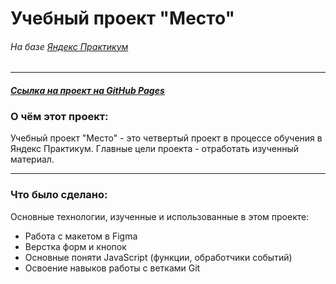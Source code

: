 # **Учебный проект "Место"**
###### *На базе [Яндекс Практикум](https://www.praktikum.yandex.ru "Яндекс Практикум")*
___
#### *[Ссылка на проект на GitHub Pages](https://yulianesterova.github.io/mesto/ "Место")*

### О чём этот проект:
Учебный проект "Место" - это четвертый проект в процессе обучения в Яндекс Практикум. Главные цели проекта - отработать изученный материал.

___
### Что было сделано:
Основные технологии, изученные и использованные в этом проекте:
* Работа с макетом в Figma
* Верстка форм и кнопок
* Основные поняти JavaScript (функции, обработчики событий)
* Освоение навыков работы с ветками Git
